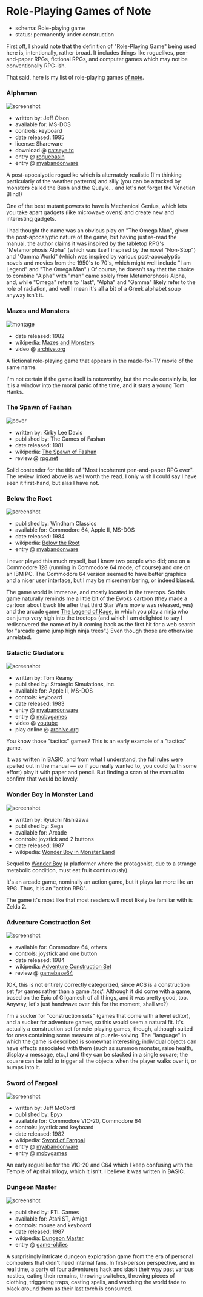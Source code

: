 Role-Playing Games of Note
==========================

*   schema: Role-playing game
*   status: permanently under construction

First off, I should note that the definition of "Role-Playing Game" being
used here is, intentionally, rather broad.  It includes things like
roguelikes, pen-and-paper RPGs, fictional RPGs, and computer games which
may not be conventionally RPG-ish.

That said, here is my list of role-playing games
[of note](A%20Note%20on%20Items%20of%20Note.md).

### Alphaman

![screenshot](https://static.catseye.tc//archive/www.myabandonware.com/media%252Fscreenshots%252Fa%252Falphaman-315%252Falphaman_1.gif)

*   written by: Jeff Olson
*   available for: MS-DOS
*   controls: keyboard
*   date released: 1995
*   license: Shareware
*   download @ [catseye.tc](http://static.catseye.tc/redistfiles/msdos/Alphaman.zip)
*   entry @ [roguebasin](http://www.roguebasin.com/index.php?title=Alphaman)
*   entry @ [myabandonware](http://www.myabandonware.com/game/alphaman-315)

A post-apocalyptic roguelike which is alternately realistic (I'm thinking
particularly of the weather patterns) and silly (you can be attacked by
monsters called the Bush and the Quayle... and let's not forget the
Venetian Blind!)

One of the best mutant powers to have is Mechanical Genius, which lets you
take apart gadgets (like microwave ovens) and create new and interesting
gadgets.

I had thought the name was an obvious play on "The Omega Man", given the
post-apocalyptic nature of the game, but having just re-read the manual,
the author claims it was inspired by the tabletop RPG's "Metamorphosis Alpha"
(which was itself inspired by the novel "Non-Stop") and "Gamma World" (which
was inspired by various post-apocalyptic novels and movies from the 1950's to
70's, which might well include "I am Legend" and "The Omega Man".) Of course,
he doesn't say that the choice to combine "Alpha" with "man" came solely from
Metamorphosis Alpha, and, while "Omega" refers to "last", "Alpha" and "Gamma"
likely refer to the role of radiation, and well I mean it's all a bit of a
Greek alphabet soup anyway isn't it.

### Mazes and Monsters

![montage](https://static.catseye.tc/archive/archive.org/download%252Fmazes_and_monsters%252Fmazes_and_monsters.gif)

*   date released: 1982
*   wikipedia: [Mazes and Monsters](https://en.wikipedia.org/wiki/Mazes_and_Monsters)
*   video @ [archive.org](https://archive.org/details/mazes_and_monsters)

A fictional role-playing game that appears in the made-for-TV movie of the
same name.

I'm not certain if the game itself is noteworthy, but the movie certainly
is, for it is a window into the moral panic of the time, and it stars a
young Tom Hanks.

### The Spawn of Fashan

![cover](https://static.catseye.tc/archive/www.rpg.net/pictures%252Fcache%252Fpicthumb28836-medium.jpg)

*   written by: Kirby Lee Davis
*   published by: The Games of Fashan
*   date released: 1981
*   wikipedia: [The Spawn of Fashan](https://en.wikipedia.org/wiki/The_Spawn_of_Fashan)
*   review @ [rpg.net](https://www.rpg.net/reviews/archive/classic/rev_6157.phtml)

Solid contender for the title of "Most incoherent pen-and-paper RPG ever".  The
review linked above is well worth the read.  I only wish I could say I have seen
it first-hand, but alas I have not.

### Below the Root

![screenshot](https://static.catseye.tc//archive/www.myabandonware.com/media%252Fscreenshots%252Fb%252Fbelow-the-root-4v0%252Fthumbs%252Fbelow-the-root_4.png)

*   published by: Windham Classics
*   available for: Commodore 64, Apple II, MS-DOS
*   date released: 1984
*   wikipedia: [Below the Root](https://en.wikipedia.org/wiki/Below_the_Root_(video_game))
*   entry @ [myabandonware](http://www.myabandonware.com/game/below-the-root-3e)

I never played this much myself, but I knew two people who did; one on a Commodore 128
(running in Commodore 64 mode, of course) and one on an IBM PC.  The Commodore 64
version seemed to have better graphics and a nicer user interface, but I may be
misremembering, or indeed biased.

The game world is immense, and mostly located in the treetops.  So this game naturally
reminds me a little bit of the Ewoks cartoon (they made a cartoon about Ewok life
after that third Star Wars movie was released, yes) and the arcade game
[The Legend of Kage][], in which you play a ninja who can jump very high into the
treetops (and which I am delighted to say I rediscovered the name of by it coming
back as the first hit for a web search for "arcade game jump high ninja trees".)
Even though those are otherwise unrelated.

[The Legend of Kage]: https://en.wikipedia.org/wiki/The_Legend_of_Kage

### Galactic Gladiators

![screenshot](https://static.catseye.tc/archive/www.mobygames.com/images%252Fshots%252Fl%252F34565-galactic-gladiators-pc-booter-screenshot-the-game-board.gif)

*   written by: Tom Reamy
*   published by: Strategic Simulations, Inc.
*   available for: Apple II, MS-DOS
*   controls: keyboard
*   date released: 1983
*   entry @ [myabandonware](https://www.myabandonware.com/game/galactic-gladiators-u)
*   entry @ [mobygames](http://www.mobygames.com/game/pc-booter/galactic-gladiators)
*   video @ [youtube](https://www.youtube.com/watch?v=VwBSBldXSVo)
*   play online @ [archive.org](https://archive.org/details/msdos_Galactic_Gladiators_1983)

You know those "tactics" games?  This is an early example of a "tactics" game.

It was written in BASIC, and from what I understand, the full rules were spelled out in
the manual — so if you really wanted to, you could (with some effort) play it with
paper and pencil.  But finding a scan of the manual to confirm that would be lovely.

### Wonder Boy in Monster Land

![screenshot](https://static.catseye.tc/archive/upload.wikimedia.org/wikipedia%252Fen%252F5%252F5e%252FWonder_Boy_in_Monsterland.png)

*   written by: Ryuichi Nishizawa
*   published by: Sega
*   available for: Arcade
*   controls: joystick and 2 buttons
*   date released: 1987
*   wikipedia: [Wonder Boy in Monster Land](https://en.wikipedia.org/wiki/Wonder_Boy_in_Monster_Land)

Sequel to [Wonder Boy][] (a platformer where the protagonist, due to a
strange metabolic condition, must eat fruit continuously).

It's an arcade game, nominally an action game, but it
plays far more like an RPG.  Thus, it is an "action RPG".

The game it's most like that most readers will
most likely be familiar with is Zelda 2.

[Wonder Boy]: https://en.wikipedia.org/wiki/Wonder_Boy_(video_game)

### Adventure Construction Set

![screenshot](https://static.catseye.tc/archive/www.gamebase64.com/oldsite%252Fgameofweek%252Fadventures%252Fadventureconstrset%252FLand_of_Aventuria.gif)

*   available for: Commodore 64, others
*   controls: joystick and one button
*   date released: 1984
*   wikipedia: [Adventure Construction Set](https://en.wikipedia.org/wiki/Adventure_Construction_Set)
*   review @ [gamebase64](http://www.gamebase64.com/oldsite/gameofweek/7/gotw_adventureconstrset.htm)

(OK, this is not entirely correctly categorized, since ACS is a construction
set *for* games rather than a game *itself*.  Although it did come with a game,
based on the Epic of Gilgamesh of all things, and it was pretty good, too.
Anyway, let's just handwave over this for the moment, shall we?)

I'm a sucker for "construction sets" (games that come with a level editor), and
a sucker for adventure games, so this would seem a natural fit. It's actually a
construction set for role-playing games, though, although suited for ones
containing some measure of puzzle-solving. The "language" in which the game is
described is somewhat interesting; individual objects can have effects
associated with them (such as summon monster, raise health, display a message,
etc.,) and they can be stacked in a single square; the square can be told to
trigger all the objects when the player walks over it, or bumps into it.

### Sword of Fargoal

![screenshot](https://static.catseye.tc//archive/www.myabandonware.com/media%252Fscreenshots%252Fs%252Fsword-of-fargoal-65p%252Fthumbs%252Fsword-of-fargoal_2.png)

*   written by: Jeff McCord
*   published by: Epyx
*   available for: Commodore VIC-20, Commodore 64
*   controls: joystick and keyboard
*   date released: 1982
*   wikipedia: [Sword of Fargoal](https://en.wikipedia.org/wiki/Sword_of_Fargoal)
*   entry @ [myabandonware](http://www.myabandonware.com/game/sword-of-fargoal-5df)
*   entry @ [mobygames](https://www.mobygames.com/game/sword-of-fargoal)

An early roguelike for the VIC-20 and C64 which I keep confusing with the Temple of
Apshai trilogy, which it isn't.  I believe it was written in BASIC.

### Dungeon Master

![screenshot](https://static.catseye.tc/archive/img2.game-oldies.com/sites%252Fdefault%252Ffiles%252Fstyles%252Flarge%252Fpublic%252Fsnaps%252Fcommodore-amiga%252Fdungeonmaster-v1-1-0833.png)

*   published by: FTL Games
*   available for: Atari ST, Amiga
*   controls: mouse and keyboard
*   date released: 1987
*   wikipedia: [Dungeon Master](https://en.wikipedia.org/wiki/Dungeon_Master_(video_game))
*   entry @ [game-oldies](http://game-oldies.com/play-online/dungeon-master-commodore-amiga)

A surprisingly intricate dungeon exploration game from the era of personal
computers that didn't need internal fans. In first-person perspective, and in
real time, a party of four adventurers hack and slash their way past various
nasties, eating their remains, throwing switches, throwing pieces of clothing,
triggering traps, casting spells, and watching the world fade to black around
them as their last torch is consumed.
